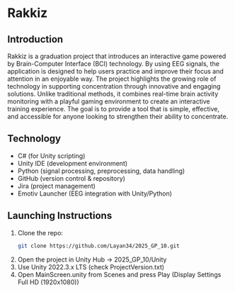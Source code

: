 # Rakkiz

## Introduction
Rakkiz is a graduation project that introduces an interactive game powered by Brain-Computer Interface (BCI) technology. By using EEG signals, the application is designed to help users practice and improve their focus and attention in an enjoyable way. The project highlights the growing role of technology in supporting concentration through innovative and engaging solutions. Unlike traditional methods, it combines real-time brain activity monitoring with a playful gaming environment to create an interactive training experience. The goal is to provide a tool that is simple, effective, and accessible for anyone looking to strengthen their ability to concentrate.

## Technology
- C# (for Unity scripting)
- Unity IDE (development environment)
- Python (signal processing, preprocessing, data handling)
- GitHub (version control & repository)
- Jira (project management)
- Emotiv Launcher (EEG integration with Unity/Python)

## Launching Instructions
1. Clone the repo:
   ```bash
   git clone https://github.com/Layan34/2025_GP_10.git
2. Open the project in Unity Hub → 2025_GP_10/Unity
3. Use Unity 2022.3.x LTS (check ProjectVersion.txt)
4. Open MainScreen.unity from Scenes and press Play (Display Settings Full HD (1920x1080))
